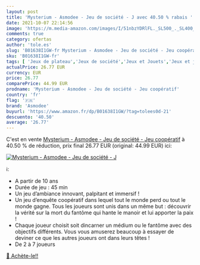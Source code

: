 ```yaml
---
layout: post
title: 'Mysterium - Asmodee - Jeu de société - J avec 40.50 % rabais '
date: 2021-10-07 22:14:56
image: 'https://m.media-amazon.com/images/I/51nbzYDRlFL._SL500_._SL400_.jpg'
comments: true
category: ofertas
author: 'tole.es'
slug: 'B01638I1GW-fr Mysterium - Asmodee - Jeu de société - Jeu coopératif'
sku: 'B01638I1GW-fr'
tags: [ 'Jeux de plateau','Jeux de société','Jeux et Jouets','Jeux et jouets','asmodee', ]
actualPrice: 26.77 EUR
currency: EUR
price: 26.77
comparePrice: 44.99 EUR
prodname: 'Mysterium - Asmodee - Jeu de société - Jeu coopératif'
country: 'fr'
flag: '🇫🇷'
brand: 'Asmodee'
buyurl: 'https://www.amazon.fr/dp/B01638I1GW/?tag=tolees0d-21'
descuento: '40.50'
average: '26.77'
---
```


C'est en vente [Mysterium - Asmodee - Jeu de société - Jeu coopératif](https://www.amazon.fr/dp/B01638I1GW/?tag=tolees0d-21)  à  40.50 % de réduction, prix final  26.77 EUR (original: 44.99 EUR) ici:

[![Mysterium - Asmodee - Jeu de société - J](https://m.media-amazon.com/images/I/51nbzYDRlFL._SL500_._SL400_.jpg)](https://www.amazon.fr/dp/B01638I1GW/?tag=tolees0d-21)

ℹ️:

- A partir de 10 ans
- Durée de jeu : 45 min
- Un jeu d’ambiance innovant, palpitant et immersif !
- Un jeu d’enquête coopératif dans lequel tout le monde perd ou tout le monde gagne. Tous les joueurs sont unis dans un même but : découvrir la vérité sur la mort du fantôme qui hante le manoir et lui apporter la paix !
- Chaque joueur choisit soit dincarner un médium ou le fantôme avec des objectifs différents. Vous vous amuserez beaucoup à essayer de deviner ce que les autres joueurs ont dans leurs têtes !
- De 2 à 7 joueurs

[🛒 Achète-le!!](https://www.amazon.fr/dp/B01638I1GW/?tag=tolees0d-21)
